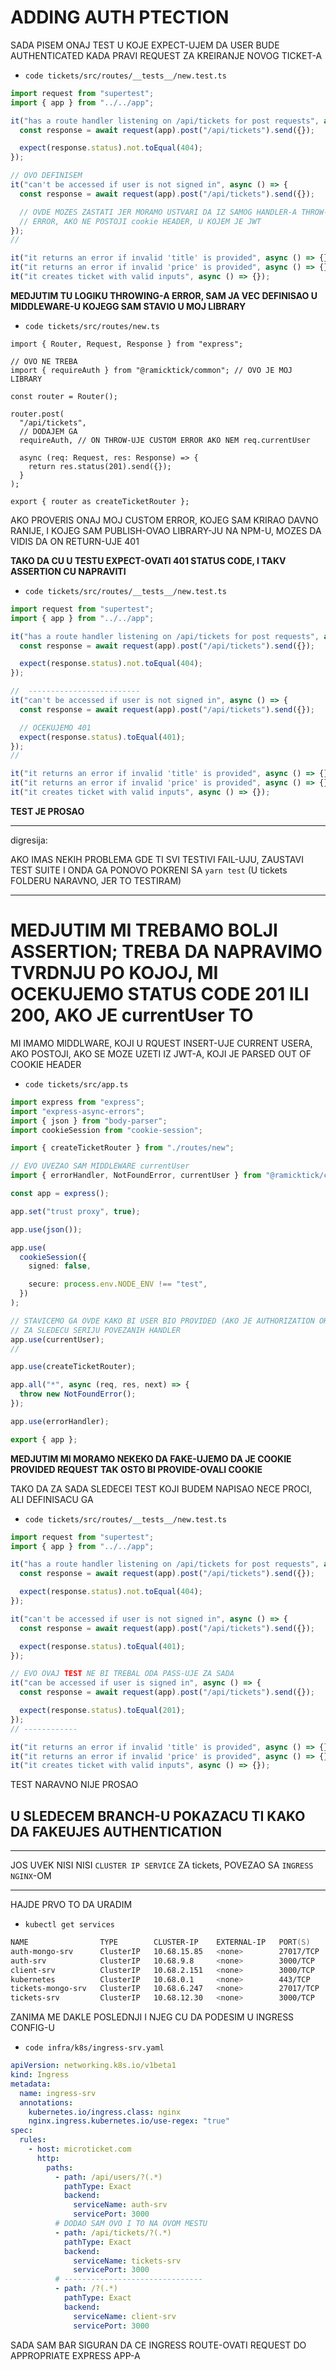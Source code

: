 # ADDING AUTH PTECTION

SADA PISEM ONAJ TEST U KOJE EXPECT-UJEM DA USER BUDE AUTHENTICATED KADA PRAVI REQUEST ZA KREIRANJE NOVOG TICKET-A

- `code tickets/src/routes/__tests__/new.test.ts`

```ts
import request from "supertest";
import { app } from "../../app";

it("has a route handler listening on /api/tickets for post requests", async () => {
  const response = await request(app).post("/api/tickets").send({});

  expect(response.status).not.toEqual(404);
});

// OVO DEFINISEM
it("can't be accessed if user is not signed in", async () => {
  const response = await request(app).post("/api/tickets").send({});

  // OVDE MOZES ZASTATI JER MORAMO USTVARI DA IZ SAMOG HANDLER-A THROW-UJEMO
  // ERROR, AKO NE POSTOJI cookie HEADER, U KOJEM JE JWT
});
//

it("it returns an error if invalid 'title' is provided", async () => {});
it("it returns an error if invalid 'price' is provided", async () => {});
it("it creates ticket with valid inputs", async () => {});

```

**MEDJUTIM TU LOGIKU THROWING-A ERROR, SAM JA VEC DEFINISAO U MIDDLEWARE-U KOJEGG SAM STAVIO U MOJ LIBRARY**

- `code tickets/src/routes/new.ts`

```tsx
import { Router, Request, Response } from "express";

// OVO NE TREBA
import { requireAuth } from "@ramicktick/common"; // OVO JE MOJ LIBRARY

const router = Router();

router.post(
  "/api/tickets",
  // DODAJEM GA
  requireAuth, // ON THROW-UJE CUSTOM ERROR AKO NEM req.currentUser

  async (req: Request, res: Response) => {
    return res.status(201).send({});
  }
);

export { router as createTicketRouter };
```

AKO PROVERIS ONAJ MOJ CUSTOM ERROR, KOJEG SAM KRIRAO DAVNO RANIJE, I KOJEG SAM PUBLISH-OVAO LIBRARY-JU NA NPM-U, MOZES DA VIDIS DA ON RETURN-UJE 401

**TAKO DA CU U TESTU EXPECT-OVATI 401 STATUS CODE, I TAKV ASSERTION CU NAPRAVITI**

- `code tickets/src/routes/__tests__/new.test.ts`

```ts
import request from "supertest";
import { app } from "../../app";

it("has a route handler listening on /api/tickets for post requests", async () => {
  const response = await request(app).post("/api/tickets").send({});

  expect(response.status).not.toEqual(404);
});

//  -------------------------
it("can't be accessed if user is not signed in", async () => {
  const response = await request(app).post("/api/tickets").send({});

  // OCEKUJEMO 401
  expect(response.status).toEqual(401);
});
//

it("it returns an error if invalid 'title' is provided", async () => {});
it("it returns an error if invalid 'price' is provided", async () => {});
it("it creates ticket with valid inputs", async () => {});

```

**TEST JE PROSAO**

***

digresija:

AKO IMAS NEKIH PROBLEMA GDE TI SVI TESTIVI FAIL-UJU, ZAUSTAVI TEST SUITE I ONDA GA PONOVO POKRENI SA `yarn test` (U tickets FOLDERU NARAVNO, JER TO TESTIRAM)

***

# MEDJUTIM MI TREBAMO BOLJI ASSERTION; TREBA DA NAPRAVIMO TVRDNJU PO KOJOJ, MI OCEKUJEMO STATUS CODE 201 ILI 200, AKO JE currentUser TO

MI IMAMO MIDDLWARE, KOJI U RQUEST INSERT-UJE CURRENT USERA, AKO POSTOJI, AKO SE MOZE UZETI IZ JWT-A, KOJI JE PARSED OUT OF COOKIE HEADER

- `code tickets/src/app.ts`

```ts
import express from "express";
import "express-async-errors";
import { json } from "body-parser";
import cookieSession from "cookie-session";

import { createTicketRouter } from "./routes/new";

// EVO UVEZAO SAM MIDDLEWARE currentUser
import { errorHandler, NotFoundError, currentUser } from "@ramicktick/common";

const app = express();

app.set("trust proxy", true);

app.use(json());

app.use(
  cookieSession({
    signed: false,

    secure: process.env.NODE_ENV !== "test",
  })
);

// STAVICEMO GA OVDE KAKO BI USER BIO PROVIDED (AKO JE AUTHORIZATION OK)
// ZA SLEDECU SERIJU POVEZANIH HANDLER
app.use(currentUser);
//

app.use(createTicketRouter);

app.all("*", async (req, res, next) => {
  throw new NotFoundError();
});

app.use(errorHandler);

export { app };

```

**MEDJUTIM MI MORAMO NEKEKO DA FAKE-UJEMO DA JE COOKIE PROVIDED REQUEST TAK OSTO BI PROVIDE-OVALI COOKIE**

TAKO DA ZA SADA SLEDECEI TEST KOJI BUDEM NAPISAO NECE PROCI, ALI DEFINISACU GA

- `code tickets/src/routes/__tests__/new.test.ts`

```ts
import request from "supertest";
import { app } from "../../app";

it("has a route handler listening on /api/tickets for post requests", async () => {
  const response = await request(app).post("/api/tickets").send({});

  expect(response.status).not.toEqual(404);
});

it("can't be accessed if user is not signed in", async () => {
  const response = await request(app).post("/api/tickets").send({});

  expect(response.status).toEqual(401);
});

// EVO OVAJ TEST NE BI TREBAL ODA PASS-UJE ZA SADA
it("can be accessed if user is signed in", async () => {
  const response = await request(app).post("/api/tickets").send({});

  expect(response.status).toEqual(201);
});
// ------------

it("it returns an error if invalid 'title' is provided", async () => {});
it("it returns an error if invalid 'price' is provided", async () => {});
it("it creates ticket with valid inputs", async () => {});
```

TEST NARAVNO NIJE PROSAO

## U SLEDECEM BRANCH-U POKAZACU TI KAKO DA FAKEUJES AUTHENTICATION




***


JOS UVEK NISI NISI `CLUSTER IP SERVICE` ZA tickets, POVEZAO SA `INGRESS NGINX`-OM


***

HAJDE PRVO TO DA URADIM

- `kubectl get services`

```zsh
NAME                TYPE        CLUSTER-IP    EXTERNAL-IP   PORT(S)     AGE
auth-mongo-srv      ClusterIP   10.68.15.85   <none>        27017/TCP   5d18h
auth-srv            ClusterIP   10.68.9.8     <none>        3000/TCP    5d18h
client-srv          ClusterIP   10.68.2.151   <none>        3000/TCP    5d18h
kubernetes          ClusterIP   10.68.0.1     <none>        443/TCP     22d
tickets-mongo-srv   ClusterIP   10.68.6.247   <none>        27017/TCP   16h
tickets-srv         ClusterIP   10.68.12.30   <none>        3000/TCP    16h

```

ZANIMA ME DAKLE POSLEDNJI I NJEG CU DA PODESIM U INGRESS CONFIG-U

- `code infra/k8s/ingress-srv.yaml`

```yaml
apiVersion: networking.k8s.io/v1beta1
kind: Ingress
metadata:
  name: ingress-srv
  annotations:
    kubernetes.io/ingress.class: nginx
    nginx.ingress.kubernetes.io/use-regex: "true"
spec:
  rules:
    - host: microticket.com
      http:
        paths:
          - path: /api/users/?(.*)
            pathType: Exact
            backend:
              serviceName: auth-srv
              servicePort: 3000
          # DODAO SAM OVO I TO NA OVOM MESTU
          - path: /api/tickets/?(.*)
            pathType: Exact
            backend:
              serviceName: tickets-srv
              servicePort: 3000
          # -------------------------------
          - path: /?(.*)
            pathType: Exact
            backend:
              serviceName: client-srv
              servicePort: 3000
```

SADA SAM BAR SIGURAN DA CE INGRESS ROUTE-OVATI REQUEST DO APPROPRIATE EXPRESS APP-A


